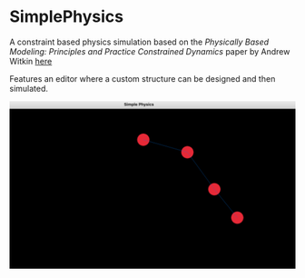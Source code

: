 # SimplePhysics

A constraint based physics simulation based on the *Physically Based Modeling: Principles and Practice Constrained Dynamics* paper by Andrew Witkin [here](https://www.cs.cmu.edu/~baraff/sigcourse/notesf.pdf)

Features an editor where a custom structure can be designed and then simulated.

![a triple pendulum](SimplePhysics.png)
